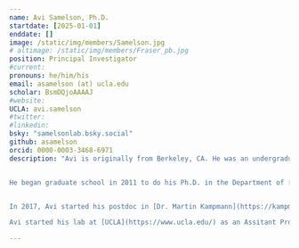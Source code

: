 ```yaml
---
name: Avi Samelson, Ph.D.
startdate: [2025-01-01]
enddate: []
image: /static/img/members/Samelson.jpg
# altimage: /static/img/members/Fraser_pb.jpg
position: Principal Investigator
#current:
pronouns: he/him/his
email: asamelson (at) ucla.edu
scholar: BsmDQjoAAAAJ
#website:
UCLA: avi.samelson
#twitter: 
#linkedin: 
bsky: "samelsonlab.bsky.social"
github: asamelson
orcid: 0000-0003-3468-6971
description: "Avi is originally from Berkeley, CA. He was an undergraduate at Northwestern University. During the summers he worked in the lab of [Dr. Tom Alber](http://fraserlab.com/2014/04/04/Tom-Alber/) with [Dr. James Fraser](https://fraserlab.com/) to study how to [access protein conformational ensembles using room temperature x-ray crystallography](https://pubmed.ncbi.nlm.nih.gov/21918110/).


He began graduate school in 2011 to do his Ph.D. in the Department of [Molecular and Cellular Biology at UC Berkeley](http://mcb.berkeley.edu). There, he worked with  [Dr. Susan Marqusee](https://zebra.berkeley.edu/) and created new methods to characterize the [thermodynamics](https://pubmed.ncbi.nlm.nih.gov/27821780/), [kinetics](https://pubmed.ncbi.nlm.nih.gov/32527724/), and [folding trajectories](https://pubmed.ncbi.nlm.nih.gov/29854950/) of ribosome nascent chains.


In 2017, Avi started his postdoc in [Dr. Martin Kampmann](https://kampmannlab.ucsf.edu)'s lab at UCSF in the [Institute for Neurodegenerative Diseases](https://ind.ucsf.edu/). There, he created new technologies for antibody-based genetic modifier screens in differentiated cell types with a focus on understanding how neurons control the protein aggregation trajectory of tau. Avi discovered new principles of tau proteostasis in neurons, including a new tau E3 ubiquitin ligase and a connection between oxidative stress and tau proteasomal (mis)processing. He also led a project that discovered novel regulators of the SARS-CoV-2 host receptor ACE2.

Avi started his lab at [UCLA](https://www.ucla.edu/) as an Assitant Professor in the [Department of Neurology](https://www.uclahealth.org/departments/neurology) with a secondary affiliation in [Biological Chemistry](https://biolchem.ucla.edu/) in January of 2025. The lab is focused on characterizing protein aggregation trajectories and how cells control those trajectories." 

---
```

